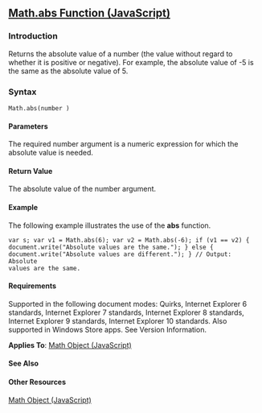 ## [Math.abs Function (JavaScript)](Math.abs-Function.html)

### Introduction 

 Returns the absolute value of a number (the value without regard to whether it is positive or negative). For example, the absolute value of -5 is the same as the absolute value of 5.

### Syntax 

```
Math.abs(number )
```

#### Parameters 

<div id="parametersSection" class="section" name="collapseableSection" style="">
  <p xmlns:util="util">
    The required <span class="parameter" sdata="paramReference">number</span> argument is a numeric expression for which the absolute value is needed.
  </p>
</div>

#### Return Value 

<div id="returnValueSection" class="section" name="collapseableSection" style="">
  <p xmlns:util="util">
    The absolute value of the <span class="parameter" sdata="paramReference">number</span> argument.
  </p>
</div>

#### Example 

<p xmlns:util="util">
  The following example illustrates the use of the <b>abs</b> function.
</p>

```
var s; var v1 = Math.abs(6); var v2 = Math.abs(-6); if (v1 == v2) { document.write("Absolute values are the same."); } else { document.write("Absolute values are different."); } // Output: Absolute
values are the same.
```

#### Requirements 

<div id="requirementsTitleSection" class="section" name="collapseableSection" style="">
  <p xmlns:util="util"></p>
  <p>
    Supported in the following document modes: Quirks, Internet Explorer 6 standards, Internet Explorer 7 standards, Internet Explorer 8 standards, Internet Explorer 9 standards, Internet Explorer 10
    standards. Also supported in Windows Store apps. See Version Information.
  </p>
  <p xmlns:util="util">
    <b>Applies To</b>: <span sdata="link"><a href="607b94cb-921c-43cd-b514-fdbc13aeced6.htm">Math Object (JavaScript)</a></span>
  </p>
</div>

#### See Also 

<div id="seeAlsoSection" class="section" name="collapseableSection" style="">
  <h4 class="subHeading">
    Other Resources
  </h4>
  <div class="seeAlsoStyle">
    <span sdata="link" xmlns:util="util"><a href="607b94cb-921c-43cd-b514-fdbc13aeced6.htm">Math Object (JavaScript)</a></span>
  </div>
</div>

